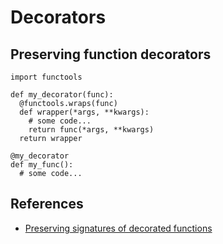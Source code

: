 # Decorators

## Preserving function decorators

```
import functools

def my_decorator(func):
  @functools.wraps(func)
  def wrapper(*args, **kwargs):
    # some code...
    return func(*args, **kwargs)
  return wrapper

@my_decorator
def my_func():
  # some code...
```



## References

- [Preserving signatures of decorated functions](http://stackoverflow.com/questions/147816/preserving-signatures-of-decorated-functions)
